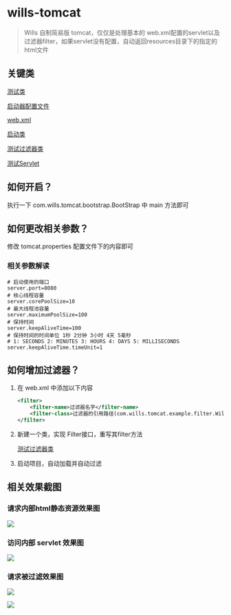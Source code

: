 # wills-tomcat

> Wills 自制简易版 tomcat，仅仅是处理基本的 web.xml配置的servlet以及过滤器filter，如果servlet没有配置，自动返回resources目录下的指定的html文件

## 关键类

[测试类](src/main/java/com/wills/tomcat/example/Example.java)

[启动器配置文件](src/main/resources/tomcat.properties)

[web.xml](src/main/resources/web.xml)

[启动类](src/main/java/com/wills/tomcat/bootstrap/BootStrap.java)

[测试过滤器类](src/main/java/com/wills/tomcat/example/filter/WillsFilter.java)

[测试Servlet](src/main/java/com/wills/tomcat/example/servlet/WillsServlet.java)

## 如何开启？

执行一下 com.wills.tomcat.bootstrap.BootStrap 中 main 方法即可



## 如何更改相关参数？

修改 tomcat.properties 配置文件下的内容即可

### 相关参数解读

```properties
# 启动使用的端口
server.port=8080
# 核心线程容量
server.corePoolSize=10
# 最大线程池容量
server.maximumPoolSize=100
# 保持时间
server.keepAliveTime=100
# 保持时间的时间单位 1秒 2分钟 3小时 4天 5毫秒
# 1: SECONDS 2: MINUTES 3: HOURS 4: DAYS 5: MILLISECONDS
server.keepAliveTime.timeUnit=1
```



## 如何增加过滤器？

1. 在 web.xml 中添加以下内容

   ```xml
   <filter>
       <filter-name>过滤器名字</filter-name>
       <filter-class>过滤器的引用路径(com.wills.tomcat.example.filter.WillsFilter)</filter-class>
   </filter>
   ```

2. 新建一个类，实现 Filter接口，重写其filter方法

   [测试过滤器类](src/main/java/com/wills/tomcat/example/filter/WillsFilter.java)

3. 启动项目，自动加载并自动过滤



## 相关效果截图

### 请求内部html静态资源效果图

![](http://image.tinx.top/20210819135412.png)

### 访问内部 servlet 效果图

![](http://image.tinx.top/20210819135436.png)

### 请求被过滤效果图

![](http://image.tinx.top/20210819135550.png)

![](http://image.tinx.top/20210819135837.png)
